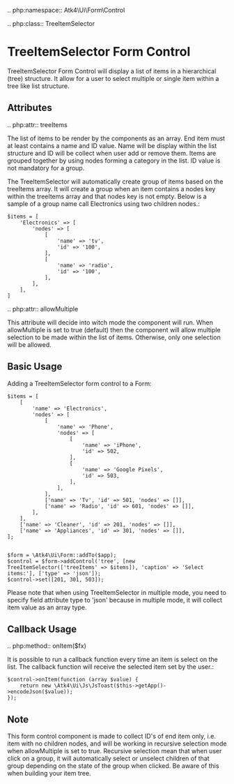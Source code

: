 .. php:namespace:: Atk4\Ui\Form\Control

.. php:class:: TreeItemSelector

# TreeItemSelector Form Control

TreeItemSelector Form Control will display a list of items in a hierarchical (tree) structure. It allow for a user to select multiple
or single item within a tree like list structure.

## Attributes

.. php:attr:: treeItems

The list of items to be render by the components as an array. End item must at least contains a name and ID value. Name will be display
within the list structure and ID will be collect when user add or remove them.
Items are grouped together by using nodes forming a category in the list. ID value is not mandatory for a group.

The TreeItemSelector will automatically create group of items based on the treeItems array. It will create a group when an item contains a nodes key within
the treeItems array and that nodes key is not empty. Below is a sample of a group name call Electronics using two children nodes.:

```
$items = [
    'Electronics' => [
        'nodes' => [
            [
                'name' => 'tv',
                'id' => '100',
            ],
            [
                'name' => 'radio',
                'id' => '100',
            ],
        ],
    ],
]
```

.. php:attr:: allowMultiple

This attribute will decide into witch mode the component will run. When allowMultiple is set to true (default) then
the component will allow multiple selection to be made within the list of items. Otherwise, only one selection
will be allowed.

## Basic Usage

Adding a TreeItemSelector form control to a Form:

```
$items = [
    [
        'name' => 'Electronics',
        'nodes' => [
            [
                'name' => 'Phone',
                'nodes' => [
                    [
                        'name' => 'iPhone',
                        'id' => 502,
                    ],
                    [
                        'name' => 'Google Pixels',
                        'id' => 503,
                    ],
                ],
            ],
            ['name' => 'Tv', 'id' => 501, 'nodes' => []],
            ['name' => 'Radio', 'id' => 601, 'nodes' => []],
        ],
    ],
    ['name' => 'Cleaner', 'id' => 201, 'nodes' => []],
    ['name' => 'Appliances', 'id' => 301, 'nodes' => []],
];


$form = \Atk4\Ui\Form::addTo($app);
$control = $form->addControl('tree', [new TreeItemSelector(['treeItems' => $items]), 'caption' => 'Select items:'], ['type' => 'json']);
$control->set([201, 301, 503]);
```

Please note that when using TreeItemSelector in multiple mode, you need to specify field attribute type to 'json'
because in multiple mode, it will collect item value as an array type.

## Callback Usage

.. php:method:: onItem($fx)

It is possible to run a callback function every time an item is select on the list. The callback function will receive the selected item
set by the user.:

```
$control->onItem(function (array $value) {
    return new \Atk4\Ui\Js\JsToast($this->getApp()->encodeJson($value));
});
```

## Note

This form control component is made to collect ID's of end item only, i.e. item with no children nodes, and will be working in recursive selection
mode when allowMultiple is set to true. Recursive selection mean that when user click on a group, it will automatically select or unselect children
of that group depending on the state of the group when clicked. Be aware of this when building your item tree.
